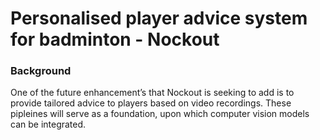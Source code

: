 # Personalised player advice system for badminton - Nockout
### Background
One of the future enhancementʼs that Nockout is seeking to add is to provide tailored advice to players based on video recordings. These pipleines will serve as a foundation, upon which computer vision models can be integrated.
